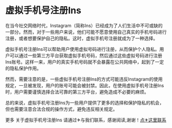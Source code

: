 # 虚拟手机号注册Ins

在当今社交网络时代，Instagram（简称Ins）已经成为了人们生活中不可或缺的一部分。然而，对于一些用户来说，他们可能不愿意使用自己真实的手机号码进行注册，或者想要保护自己的隐私。这时，虚拟手机号注册就成为了一种选择。

虚拟手机号注册Ins可以帮助用户使用虚拟号码进行注册，从而保护个人隐私。用户可以通过一些第三方平台获取虚拟手机号码，然后通过这些虚拟号码进行注册Ins账号。这样一来，用户的真实手机号码就不会暴露在公共网络中，起到了一定的隐私保护作用。

然而，需要注意的是，一些虚拟手机号注册Ins的方式可能违反Instagram的使用规定，一旦被发现，用户的账号可能会被封禁。因此，在使用虚拟手机号注册Ins时，用户需要谨慎选择合法可靠的第三方平台，避免造成不必要的麻烦。

总的来说，虚拟手机号注册Ins为一些用户提供了更多的选择和保护隐私的机会，但也需要注意合法合规的操作方式，避免违反相关规定。

更多 关于虚拟手机号注册Ins 请通过✈与我们联系，感谢阅读,谢谢！[点✈这里联系](https://add.k02.cc)